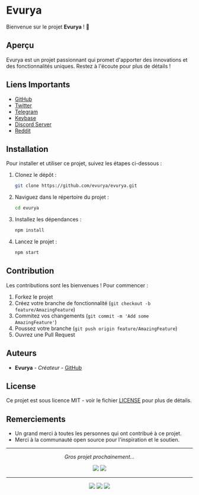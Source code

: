 # Evurya

Bienvenue sur le projet **Evurya** ! 🚀

## Aperçu

Evurya est un projet passionnant qui promet d'apporter des innovations et des fonctionnalités uniques. Restez à l'écoute pour plus de détails !

## Liens Importants

- [GitHub](https://github.com/evurya)
- [Twitter](https://x.com/theylovelyu)
- [Telegram](https://t.me/evurya)
- [Keybase](https://keybase.io/eyclista)
- [Discord Server](https://discord.gg/blablaland)
- [Reddit](https://www.reddit.com/user/evurya/)

## Installation

Pour installer et utiliser ce projet, suivez les étapes ci-dessous :

1. Clonez le dépôt :
    ```bash
    git clone https://github.com/evurya/evurya.git
    ```

2. Naviguez dans le répertoire du projet :
    ```bash
    cd evurya
    ```

3. Installez les dépendances :
    ```bash
    npm install
    ```

4. Lancez le projet :
    ```bash
    npm start
    ```

## Contribution

Les contributions sont les bienvenues ! Pour commencer :

1. Forkez le projet
2. Créez votre branche de fonctionnalité (`git checkout -b feature/AmazingFeature`)
3. Commitez vos changements (`git commit -m 'Add some AmazingFeature'`)
4. Poussez votre branche (`git push origin feature/AmazingFeature`)
5. Ouvrez une Pull Request

## Auteurs

- **Evurya** - *Créateur* - [GitHub](https://github.com/evurya)

## License

Ce projet est sous licence MIT - voir le fichier [LICENSE](LICENSE) pour plus de détails.

## Remerciements

- Un grand merci à toutes les personnes qui ont contribué à ce projet.
- Merci à la communauté open source pour l'inspiration et le soutien.

---

<div align="center">

*Gros projet prochainement...*

</div>

<p align="center">
  <img src="https://img.shields.io/badge/status-en%20développement-yellow.svg">
  <img src="https://img.shields.io/github/stars/evurya/evurya.svg?style=social">
</p>

---

<div align="center">
    <img src="https://img.shields.io/badge/Follow-Us%20on%20Twitter-1DA1F2?style=flat&logo=twitter&logoColor=white">
    <img src="https://img.shields.io/badge/Join-Our%20Discord-7289DA?style=flat&logo=discord&logoColor=white">
    <img src="https://img.shields.io/badge/Chat-On%20Telegram-2CA5E0?style=flat&logo=telegram&logoColor=white">
</div>
